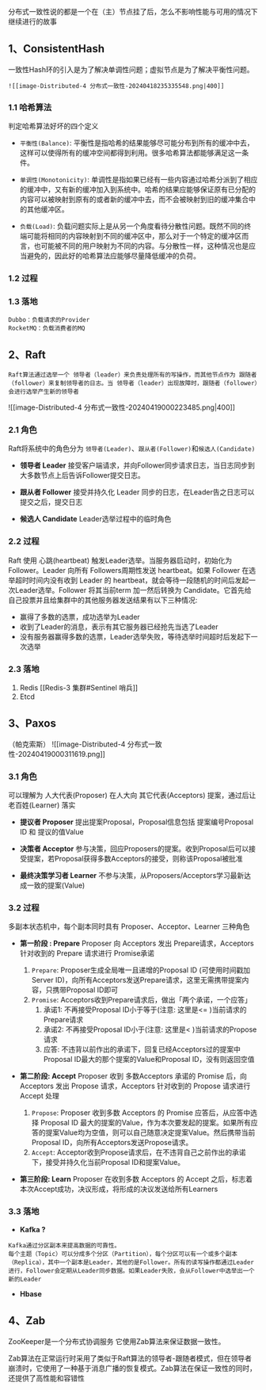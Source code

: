 
分布式一致性说的都是一个在（主）节点挂了后，怎么不影响性能与可用的情况下继续进行的故事

## 1、ConsistentHash

一致性Hash环的引入是为了解决单调性问题；虚拟节点是为了解决平衡性问题。

	![[image-Distributed-4 分布式一致性-20240418235335548.png|400]]

### 1.1 哈希算法

判定哈希算法好坏的四个定义

- `平衡性(Balance)`: 平衡性是指哈希的结果能够尽可能分布到所有的缓冲中去，这样可以使得所有的缓冲空间都得到利用。很多哈希算法都能够满足这一条件。
    
- `单调性(Monotonicity)`: 单调性是指如果已经有一些内容通过哈希分派到了相应的缓冲中，又有新的缓冲加入到系统中。哈希的结果应能够保证原有已分配的内容可以被映射到原有的或者新的缓冲中去，而不会被映射到旧的缓冲集合中的其他缓冲区。
    
- `负载(Load)`: 负载问题实际上是从另一个角度看待分散性问题。既然不同的终端可能将相同的内容映射到不同的缓冲区中，那么对于一个特定的缓冲区而言，也可能被不同的用户映射为不同的内容。与分散性一样，这种情况也是应当避免的，因此好的哈希算法应能够尽量降低缓冲的负荷。
    

### 1.2 过程


### 1.3 落地

	Dubbo：负载请求的Provider
	RocketMQ：负载消费者的MQ

## 2、Raft

	Raft算法通过选举一个 领导者（leader）来负责处理所有的写操作，而其他节点作为 跟随者（follower）来复制领导者的日志。当 领导者（leader）出现故障时，跟随者（follower）会进行选举产生新的领导者

![[image-Distributed-4 分布式一致性-20240419000223485.png|400]]

### 2.1 角色

Raft将系统中的角色分为 `领导者(Leader)`、`跟从者(Follower)`和`候选人(Candidate)`

-  **领导者 Leader**
	接受客户端请求，并向Follower同步请求日志，当日志同步到大多数节点上后告诉Follower提交日志。

-  **跟从者 Follower**
	接受并持久化 Leader 同步的日志，在Leader告之日志可以提交之后，提交日志

-  **候选人 Candidate**
	Leader选举过程中的临时角色

### 2.2 过程

Raft 使用 心跳(heartbeat) 触发Leader选举。当服务器启动时，初始化为 Follower。Leader 向所有 Followers周期性发送 heartbeat。如果 Follower 在选举超时时间内没有收到 Leader 的 heartbeat，就会等待一段随机的时间后发起一次Leader选举。Follower 将其当前term 加一然后转换为 Candidate。它首先给自己投票并且给集群中的其他服务器发送结果有以下三种情况:
-  赢得了多数的选票，成功选举为Leader
-  收到了Leader的消息，表示有其它服务器已经抢先当选了Leader
-  没有服务器赢得多数的选票，Leader选举失败，等待选举时间超时后发起下一次选举

### 2.3 落地

1.  Redis [[Redis-3 集群#Sentinel 哨兵]]
2.  Etcd


## 3、Paxos
（帕克索斯）
![[image-Distributed-4 分布式一致性-20240419000311619.png]]
### 3.1 角色

可以理解为 人大代表(Proposer) 在人大向 其它代表(Acceptors) 提案，通过后让 老百姓(Learner) 落实

-  **提议者 Proposer**
	提出提案Proposal，Proposal信息包括 提案编号Proposal ID 和 提议的值Value

-  **决策者 Acceptor**
	参与决策，回应Proposers的提案。收到Proposal后可以接受提案，若Proposal获得多数Acceptors的接受，则称该Proposal被批准

-  **最终决策学习者 Learner**
	不参与决策，从Proposers/Acceptors学习最新达成一致的提案(Value)

### 3.2 过程

多副本状态机中，每个副本同时具有 Proposer、Acceptor、Learner 三种角色
 -  **第一阶段 : Prepare** 
		Proposer 向 Acceptors 发出 Prepare请求，Acceptors 针对收到的 Prepare 请求进行 Promise承诺
    1. `Prepare`: Proposer生成全局唯一且递增的Proposal ID (可使用时间戳加Server ID)，向所有Acceptors发送Prepare请求，这里无需携带提案内容，只携带Proposal ID即可
    2. `Promise`: Acceptors收到Prepare请求后，做出「两个承诺，一个应答」
        1. 承诺1:  不再接受Proposal ID小于等于(注意: 这里是<= )当前请求的Prepare请求
        2. 承诺2:  不再接受Proposal ID小于(注意: 这里是< )当前请求的Propose请求
        3. 应答:  不违背以前作出的承诺下，回复已经Acceptors过的提案中Proposal ID最大的那个提案的Value和Proposal ID，没有则返回空值

 - **第二阶段: Accept**
	  Proposer 收到 多数Acceptors 承诺的 Promise 后，向 Acceptors 发出 Propose 请求，Acceptors 针对收到的 Propose 请求进行 Accept 处理
    1. `Propose`: Proposer 收到多数 Acceptors 的 Promise 应答后，从应答中选择 Proposal ID 最大的提案的Value，作为本次要发起的提案。如果所有应答的提案Value均为空值，则可以自己随意决定提案Value。然后携带当前Proposal ID，向所有Acceptors发送Propose请求。
    2. `Accept`: Acceptor收到Propose请求后，在不违背自己之前作出的承诺下，接受并持久化当前Proposal ID和提案Value。

 -  **第三阶段: Learn**
	   Proposer 在收到多数 Acceptors 的 Accept 之后，标志着本次Accept成功，决议形成，将形成的决议发送给所有Learners


### 3.3 落地

 - **Kafka ?**
 
```
Kafka通过分区副本来提高数据的可靠性。
每个主题（Topic）可以分成多个分区（Partition），每个分区可以有一个或多个副本（Replica），其中一个副本是Leader，其他的是Follower。所有的读写操作都通过Leader进行，Follower会定期从Leader同步数据。如果Leader失败，会从Follower中选举出一个新的Leader
```


-  **Hbase**


## 4、Zab

ZooKeeper是一个分布式协调服务 它使用Zab算法来保证数据一致性。

Zab算法在正常运行时采用了类似于Raft算法的领导者-跟随者模式，但在领导者崩溃时，它使用了一种基于消息广播的恢复模式。Zab算法在保证一致性的同时，还提供了高性能和容错性